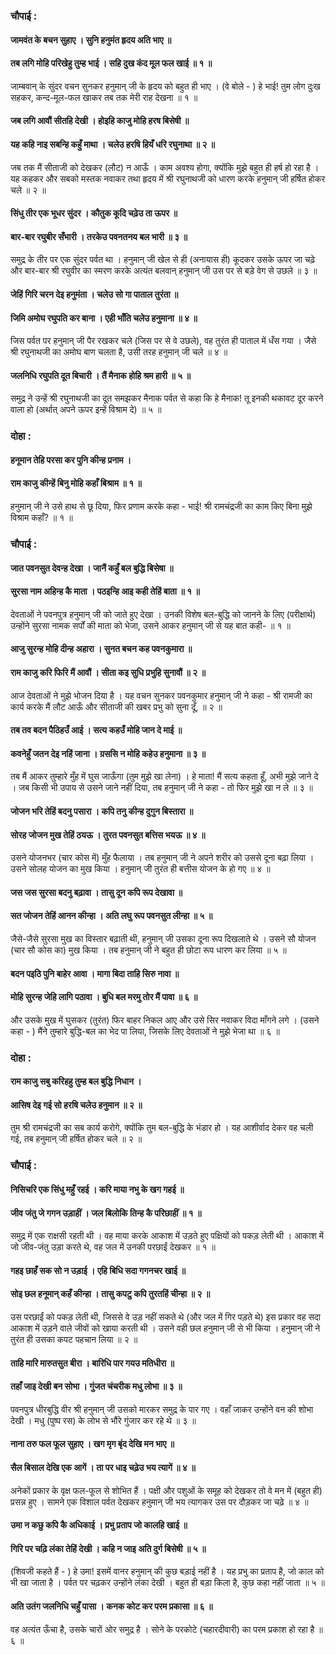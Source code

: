 ### चौपाई :

#### जामवंत के बचन सुहाए । सुनि हनुमंत हृदय अति भाए ॥
#### तब लगि मोहि परिखेहु तुम्ह भाई । सहि दुख कंद मूल फल खाई ॥ १ ॥

जाम्बवान् के सुंदर वचन सुनकर हनुमान् जी के हृदय को बहुत ही भाए । (वे बोले - ) हे भाई! तुम लोग दुःख सहकर, कन्द-मूल-फल खाकर तब तक मेरी राह देखना ॥ १ ॥

#### जब लगि आवौं सीतहि देखी । होइहि काजु मोहि हरष बिसेषी ॥
#### यह कहि नाइ सबन्हि कहुँ माथा । चलेउ हरषि हियँ धरि रघुनाथा ॥ २ ॥

जब तक मैं सीताजी को देखकर (लौट) न आऊँ । काम अवश्य होगा, क्योंकि मुझे बहुत ही हर्ष हो रहा है । यह कहकर और सबको मस्तक नवाकर तथा हृदय में श्री रघुनाथजी को धारण करके हनुमान् जी हर्षित होकर चले ॥ २ ॥

#### सिंधु तीर एक भूधर सुंदर । कौतुक कूदि चढ़ेउ ता ऊपर ॥
#### बार-बार रघुबीर सँभारी । तरकेउ पवनतनय बल भारी ॥ ३ ॥

समुद्र के तीर पर एक सुंदर पर्वत था । हनुमान् जी खेल से ही (अनायास ही) कूदकर उसके ऊपर जा चढ़े और बार-बार श्री रघुवीर का स्मरण करके अत्यंत बलवान् हनुमान् जी उस पर से बड़े वेग से उछले ॥ ३ ॥

#### जेहिं गिरि चरन देइ हनुमंता । चलेउ सो गा पाताल तुरंता ॥
#### जिमि अमोघ रघुपति कर बाना । एही भाँति चलेउ हनुमाना ॥ ४ ॥

जिस पर्वत पर हनुमान् जी पैर रखकर चले (जिस पर से वे उछले), वह तुरंत ही पाताल में धँस गया । जैसे श्री रघुनाथजी का अमोघ बाण चलता है, उसी तरह हनुमान् जी चले ॥ ४ ॥

#### जलनिधि रघुपति दूत बिचारी । तैं मैनाक होहि श्रम हारी ॥ ५ ॥

समुद्र ने उन्हें श्री रघुनाथजी का दूत समझकर मैनाक पर्वत से कहा कि हे मैनाक! तू इनकी थकावट दूर करने वाला हो (अर्थात् अपने ऊपर इन्हें विश्राम दे) ॥ ५ ॥

### दोहा :

#### हनूमान तेहि परसा कर पुनि कीन्ह प्रनाम ।
#### राम काजु कीन्हें बिनु मोहि कहाँ बिश्राम ॥ १ ॥

हनुमान् जी ने उसे हाथ से छू दिया, फिर प्रणाम करके कहा - भाई! श्री रामचंद्रजी का काम किए बिना मुझे विश्राम कहाँ? ॥ १ ॥

### चौपाई :

#### जात पवनसुत देवन्ह देखा । जानैं कहुँ बल बुद्धि बिसेषा ॥
#### सुरसा नाम अहिन्ह कै माता । पठइन्हि आइ कही तेहिं बाता ॥ १ ॥

देवताओं ने पवनपुत्र हनुमान् जी को जाते हुए देखा । उनकी विशेष बल-बुद्धि को जानने के लिए (परीक्षार्थ) उन्होंने सुरसा नामक सर्पों की माता को भेजा, उसने आकर हनुमान् जी से यह बात कही- ॥ १ ॥

#### आजु सुरन्ह मोहि दीन्ह अहारा । सुनत बचन कह पवनकुमारा ॥
#### राम काजु करि फिरि मैं आवौं । सीता कइ सुधि प्रभुहि सुनावौं ॥ २ ॥

आज देवताओं ने मुझे भोजन दिया है । यह वचन सुनकर पवनकुमार हनुमान् जी ने कहा - श्री रामजी का कार्य करके मैं लौट आऊँ और सीताजी की खबर प्रभु को सुना दूँ, ॥ २ ॥

#### तब तव बदन पैठिहउँ आई । सत्य कहउँ मोहि जान दे माई ॥
#### कवनेहुँ जतन देइ नहिं जाना । ग्रससि न मोहि कहेउ हनुमाना ॥ ३ ॥

तब मैं आकर तुम्हारे मुँह में घुस जाऊँगा (तुम मुझे खा लेना) । हे माता! मैं सत्य कहता हूँ, अभी मुझे जाने दे । जब किसी भी उपाय से उसने जाने नहीं दिया, तब हनुमान् जी ने कहा - तो फिर मुझे खा न ले ॥ ३ ॥

#### जोजन भरि तेहिं बदनु पसारा । कपि तनु कीन्ह दुगुन बिस्तारा ॥
#### सोरह जोजन मुख तेहिं ठयऊ । तुरत पवनसुत बत्तिस भयऊ ॥ ४ ॥

उसने योजनभर (चार कोस में) मुँह फैलाया । तब हनुमान् जी ने अपने शरीर को उससे दूना बढ़ा लिया । उसने सोलह योजन का मुख किया । हनुमान् जी तुरंत ही बत्तीस योजन के हो गए ॥ ४ ॥

#### जस जस सुरसा बदनु बढ़ावा । तासु दून कपि रूप देखावा ॥
#### सत जोजन तेहिं आनन कीन्हा । अति लघु रूप पवनसुत लीन्हा ॥ ५ ॥

जैसे-जैसे सुरसा मुख का विस्तार बढ़ाती थी, हनुमान् जी उसका दूना रूप दिखलाते थे । उसने सौ योजन (चार सौ कोस का) मुख किया । तब हनुमान् जी ने बहुत ही छोटा रूप धारण कर लिया ॥ ५ ॥

#### बदन पइठि पुनि बाहेर आवा । मागा बिदा ताहि सिरु नावा ॥
#### मोहि सुरन्ह जेहि लागि पठावा । बुधि बल मरमु तोर मैं पावा ॥ ६ ॥

और उसके मुख में घुसकर (तुरंत) फिर बाहर निकल आए और उसे सिर नवाकर विदा माँगने लगे । (उसने कहा - ) मैंने तुम्हारे बुद्धि-बल का भेद पा लिया, जिसके लिए देवताओं ने मुझे भेजा था ॥ ६ ॥

### दोहा :

#### राम काजु सबु करिहहु तुम्ह बल बुद्धि निधान ।
#### आसिष देइ गई सो हरषि चलेउ हनुमान ॥ २ ॥

तुम श्री रामचंद्रजी का सब कार्य करोगे, क्योंकि तुम बल-बुद्धि के भंडार हो । यह आशीर्वाद देकर वह चली गई, तब हनुमान् जी हर्षित होकर चले ॥ २ ॥

### चौपाई :

#### निसिचरि एक सिंधु महुँ रहई । करि माया नभु के खग गहई ॥
#### जीव जंतु जे गगन उड़ाहीं । जल बिलोकि तिन्ह कै परिछाहीं ॥ १ ॥

समुद्र में एक राक्षसी रहती थी । वह माया करके आकाश में उड़ते हुए पक्षियों को पकड़ लेती थी । आकाश में जो जीव-जंतु उड़ा करते थे, वह जल में उनकी परछाईं देखकर ॥ १ ॥

#### गहइ छाहँ सक सो न उड़ाई । एहि बिधि सदा गगनचर खाई ॥
#### सोइ छल हनूमान् कहँ कीन्हा । तासु कपटु कपि तुरतहिं चीन्हा ॥ २ ॥

उस परछाईं को पकड़ लेती थी, जिससे वे उड़ नहीं सकते थे (और जल में गिर पड़ते थे) इस प्रकार वह सदा आकाश में उड़ने वाले जीवों को खाया करती थी । उसने वही छल हनुमान् जी से भी किया । हनुमान् जी ने तुरंत ही उसका कपट पहचान लिया ॥ २ ॥

#### ताहि मारि मारुतसुत बीरा । बारिधि पार गयउ मतिधीरा ॥
#### तहाँ जाइ देखी बन सोभा । गुंजत चंचरीक मधु लोभा ॥ ३ ॥

पवनपुत्र धीरबुद्धि वीर श्री हनुमान् जी उसको मारकर समुद्र के पार गए । वहाँ जाकर उन्होंने वन की शोभा देखी । मधु (पुष्प रस) के लोभ से भौंरे गुंजार कर रहे थे ॥ ३ ॥

#### नाना तरु फल फूल सुहाए । खग मृग बृंद देखि मन भाए ॥
#### सैल बिसाल देखि एक आगें । ता पर धाइ चढ़ेउ भय त्यागें ॥ ४ ॥

अनेकों प्रकार के वृक्ष फल-फूल से शोभित हैं । पक्षी और पशुओं के समूह को देखकर तो वे मन में (बहुत ही) प्रसन्न हुए । सामने एक विशाल पर्वत देखकर हनुमान् जी भय त्यागकर उस पर दौड़कर जा चढ़े ॥ ४ ॥

#### उमा न कछु कपि कै अधिकाई । प्रभु प्रताप जो कालहि खाई ॥
#### गिरि पर चढ़ि लंका तेहिं देखी । कहि न जाइ अति दुर्ग बिसेषी ॥ ५ ॥

(शिवजी कहते हैं - ) हे उमा! इसमें वानर हनुमान् की कुछ बड़ाई नहीं है । यह प्रभु का प्रताप है, जो काल को भी खा जाता है । पर्वत पर चढ़कर उन्होंने लंका देखी । बहुत ही बड़ा किला है, कुछ कहा नहीं जाता ॥ ५ ॥

#### अति उतंग जलनिधि चहुँ पासा । कनक कोट कर परम प्रकासा ॥ ६ ॥

वह अत्यंत ऊँचा है, उसके चारों ओर समुद्र है । सोने के परकोटे (चहारदीवारी) का परम प्रकाश हो रहा है ॥ ६ ॥